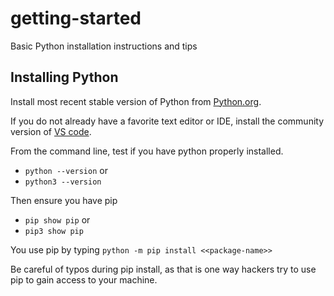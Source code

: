 # getting-started

Basic Python installation instructions and tips

## Installing Python

Install most recent stable version of Python from [Python.org](https://www.python.org/downloads/).

If you do not already have a favorite text editor or IDE, install the community version of [VS code](https://code.visualstudio.com/download/).

From the command line, test if you have python properly installed.
- `python --version` or
- `python3 --version`

Then ensure you have pip
- `pip show pip` or
- `pip3 show pip`

You use pip by typing
`python -m pip install <<package-name>>`

Be careful of typos during pip install, as that is one way hackers try to use pip to gain access to your machine.
